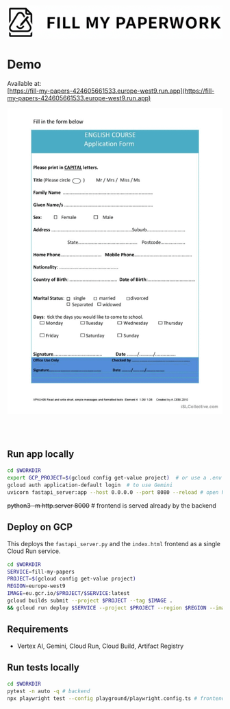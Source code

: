 ![Fill My Paperwork Logo](logo.png)

# Demo

Available at: <br>
[https://fill-my-papers-424605661533.europe-west9.run.app](https://fill-my-papers-424605661533.europe-west9.run.app)

![demo.gif](demo.gif)

<br>
<br>

## Run app locally
```bash
cd $WORKDIR
export GCP_PROJECT=$(gcloud config get-value project)  # or use a .env in the same dir
gcloud auth application-default login  # to use Gemini
uvicorn fastapi_server:app --host 0.0.0.0 --port 8080 --reload # open http://localhost:8080/
```
~~python3 -m http.server 8000~~ # frontend is served already by the backend

## Deploy on GCP
This deploys the `fastapi_server.py` and the  `index.html` frontend as a single Cloud Run service.
```bash
cd $WORKDIR
SERVICE=fill-my-papers
PROJECT=$(gcloud config get-value project) 
REGION=europe-west9
IMAGE=eu.gcr.io/$PROJECT/$SERVICE:latest
gcloud builds submit --project $PROJECT --tag $IMAGE . 
&& gcloud run deploy $SERVICE --project $PROJECT --region $REGION --image $IMAGE --platform managed --allow-unauthenticated --min-instances=0 --max-instances=2 --cpu=1 --memory=512Mi --port=8080 --timeout=360s 
```

## Requirements
- Vertex AI, Gemini, Cloud Run, Cloud Build, Artifact Registry

## Run tests locally
```bash
cd $WORKDIR
pytest -n auto -q # backend
npx playwright test --config playground/playwright.config.ts # frontend
```
